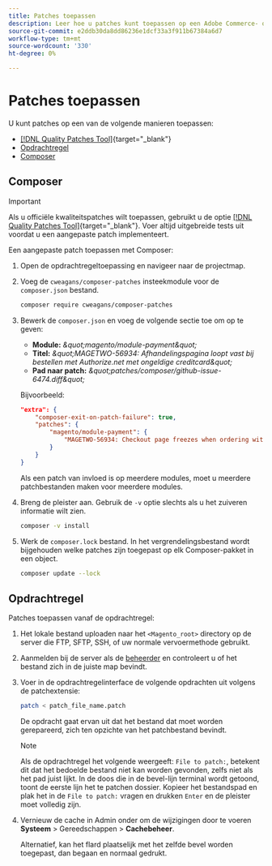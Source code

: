 ```yaml
---
title: Patches toepassen
description: Leer hoe u patches kunt toepassen op een Adobe Commerce- of Magento Open Source-project.
source-git-commit: e2ddb30da8dd86236e1dcf33a3f911b67384a6d7
workflow-type: tm+mt
source-wordcount: '330'
ht-degree: 0%

---
```



# Patches toepassen

U kunt patches op een van de volgende manieren toepassen:

- [[!DNL Quality Patches Tool]](https://experienceleague.adobe.com/tools/commerce-quality-patches/index.html){target=&quot;_blank&quot;}
- [Opdrachtregel](../patches/apply.md#command-line)
- [Composer](../patches/apply.md#composer)

## Composer

>[!IMPORTANT]
>
>Als u officiële kwaliteitspatches wilt toepassen, gebruikt u de optie [[!DNL Quality Patches Tool]](https://experienceleague.adobe.com/tools/commerce-quality-patches/index.html){target=&quot;_blank&quot;}. Voer altijd uitgebreide tests uit voordat u een aangepaste patch implementeert.

Een aangepaste patch toepassen met Composer:

1. Open de opdrachtregeltoepassing en navigeer naar de projectmap.
1. Voeg de `cweagans/composer-patches` insteekmodule voor de `composer.json` bestand.

   ```bash
   composer require cweagans/composer-patches
   ```

1. Bewerk de `composer.json` en voeg de volgende sectie toe om op te geven:
   - **Module:** *\&quot;magento/module-payment\&quot;*
   - **Titel:** *\&quot;MAGETWO-56934: Afhandelingspagina loopt vast bij bestellen met Authorize.net met ongeldige creditcard\&quot;*
   - **Pad naar patch:** *\&quot;patches/composer/github-issue-6474.diff\&quot;*

   Bijvoorbeeld:

   ```json
   "extra": {
       "composer-exit-on-patch-failure": true,
       "patches": {
           "magento/module-payment": {
               "MAGETWO-56934: Checkout page freezes when ordering with Authorize.net with invalid credit card": "patches/composer/github-issue-6474.diff"
           }
       }
   }
   ```

   Als een patch van invloed is op meerdere modules, moet u meerdere patchbestanden maken voor meerdere modules.

1. Breng de pleister aan. Gebruik de `-v` optie slechts als u het zuiveren informatie wilt zien.

   ```bash
   composer -v install
   ```

1. Werk de `composer.lock` bestand. In het vergrendelingsbestand wordt bijgehouden welke patches zijn toegepast op elk Composer-pakket in een object.

   ```bash
   composer update --lock
   ```

## Opdrachtregel

Patches toepassen vanaf de opdrachtregel:

1. Het lokale bestand uploaden naar het `<Magento_root>` directory op de server die FTP, SFTP, SSH, of uw normale vervoermethode gebruikt.
1. Aanmelden bij de server als de [beheerder](../../configuration/cli/config-cli.md#prerequisites) en controleert u of het bestand zich in de juiste map bevindt.
1. Voer in de opdrachtregelinterface de volgende opdrachten uit volgens de patchextensie:

   ```bash
   patch < patch_file_name.patch
   ```

   De opdracht gaat ervan uit dat het bestand dat moet worden gerepareerd, zich ten opzichte van het patchbestand bevindt.

   >[!NOTE]
   >
   >Als de opdrachtregel het volgende weergeeft: `File to patch:`, betekent dit dat het bedoelde bestand niet kan worden gevonden, zelfs niet als het pad juist lijkt. In de doos die in de bevel-lijn terminal wordt getoond, toont de eerste lijn het te patchen dossier. Kopieer het bestandspad en plak het in de `File to patch:` vragen en drukken `Enter` en de pleister moet volledig zijn.

1. Vernieuw de cache in Admin onder om de wijzigingen door te voeren **Systeem** > Gereedschappen > **Cachebeheer**.

   Alternatief, kan het flard plaatselijk met het zelfde bevel worden toegepast, dan begaan en normaal gedrukt.
